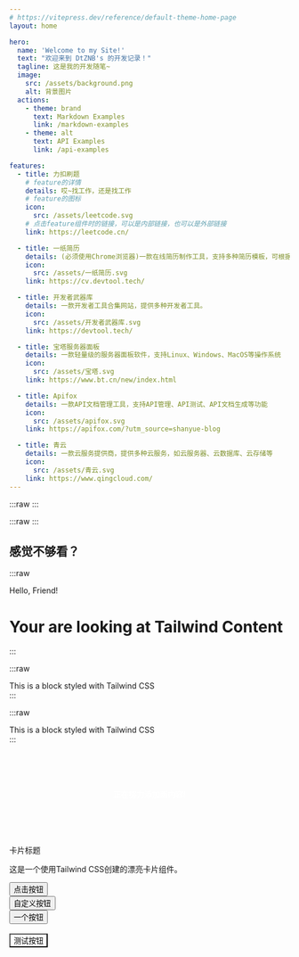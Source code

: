 ```yaml
---
# https://vitepress.dev/reference/default-theme-home-page
layout: home

hero:
  name: 'Welcome to my Site!'
  text: "欢迎来到 DtZNB's 的开发记录！"
  tagline: 这是我的开发随笔~
  image:
    src: /assets/background.png
    alt: 背景图片
  actions:
    - theme: brand
      text: Markdown Examples
      link: /markdown-examples
    - theme: alt
      text: API Examples
      link: /api-examples

features:
  - title: 力扣刷题
    # feature的详情
    details: 哎~找工作，还是找工作
    # feature的图标
    icon:
      src: /assets/leetcode.svg
    # 点击feature组件时的链接，可以是内部链接，也可以是外部链接
    link: https://leetcode.cn/

  - title: 一纸简历
    details: (必须使用Chrome浏览器)一款在线简历制作工具，支持多种简历模板，可根据需求进行自定义
    icon:
      src: /assets/一纸简历.svg
    link: https://cv.devtool.tech/

  - title: 开发者武器库
    details: 一款开发者工具合集网站，提供多种开发者工具。
    icon:
      src: /assets/开发者武器库.svg
    link: https://devtool.tech/

  - title: 宝塔服务器面板
    details: 一款轻量级的服务器面板软件，支持Linux、Windows、MacOS等操作系统
    icon:
      src: /assets/宝塔.svg
    link: https://www.bt.cn/new/index.html

  - title: Apifox
    details: 一款API文档管理工具，支持API管理、API测试、API文档生成等功能
    icon:
      src: /assets/apifox.svg
    link: https://apifox.com/?utm_source=shanyue-blog

  - title: 青云
    details: 一款云服务提供商，提供多种云服务，如云服务器、云数据库、云存储等
    icon:
      src: /assets/青云.svg
    link: https://www.qingcloud.com/
---
```


<script setup>
import TsButton from './.vitepress/theme/components/TsButton.vue'
</script>

:::raw
<TsButton />
:::

:::raw
<TailwindCard />
:::

## 感觉不够看？
:::raw
<div class="overflow-hidden">
    <div class="max-w-[85rem] mx-auto px-4 sm:px-6 lg:px-8 py-20">
        <div class="relative mx-auto max-w-4xl grid space-y-5 sm:space-y-10">
            <!-- Title -->
            <div class="text-center">
                <p class="text-xs font-semibold text-gray-500 uppercase mb-3">
                    Hello, Friend!
                </p>
                <h1 class="text-3xl text-gray-800 font-bold sm:text-5xl lg:text-6xl lg:leading-tight">
                    Your are looking at <span class="text-blue-500">Tailwind Content</span>
                </h1>
            </div>
        </div>
    </div>
</div>
:::

:::raw
<div class="bg-blue-500 text-white p-4 rounded-lg">
  This is a block styled with Tailwind CSS
</div>
:::

:::raw
<div class="tw:bg-blue-500 tw:text-white tw:p-4 tw:rounded-lg">
  This is a block styled with Tailwind CSS
</div>
:::

<div class="demo1 test-pulse ml-29 shadow-xs">正在努力添加新内容!</div>

<div class="max-w-sm mx-auto my-6 rounded-xl shadow-md overflow-hidden">
  <div class="p-8">
    <div class="text-lg font-medium text-gray-900 mb-2 bg-red-500">卡片标题</div>
    <p class="text-neon-blue interactive-card">
      这是一个使用Tailwind CSS创建的漂亮卡片组件。
    </p>
    <div class="mt-6 flex space-x-4 ">
      <button class="px-4 py-2 !bg-gradient-to-r !from-red-500 !to-gray-400 !dark:from-blue-500">
        点击按钮
      </button>
      <br />
      <button class="!bg-red-500">
        自定义按钮
      </button>
      <br />
      <button class="bg-blue-500 hover:bg-blue-700 text-white font-bold py-2 px-4 rounded ring-3 ring-blue-500">
        一个按钮
      </button>
      <br />
      <br />
      <button class="cs-button text-shadow-lg text-6xl ">
      测试按钮
      </button>
    </div>
  </div>
</div>

<style>
  .demo1 {
    padding: 5rem 2rem;
    background-color: rgb(var(--color-primary));
    color: white;
    font-weight: bold;
    border-radius: 1.5rem;
    text-align: center;
    cursor: pointer;
    transition: all 3.3s ease;
    position: relative;
    overflow: hidden;
  }

  .cs-button {
    background-color: rgb(var(--color-primary));
  }
</style>
